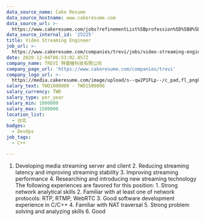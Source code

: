 ```yaml
---
data_source_name: Cake Resume
data_source_hostname: www.cakeresume.com
data_source_url: >-
  https://www.cakeresume.com/jobs?refinementList%5Bprofession%5D%5B0%5D=tech_devops&refi[…]5D=per_year&range%5Bsalary_range%5D%5Bmin%5D=1000000&page=2
data_source_internal_id: '25225'
title: Video Streaming Engineer
job_url: >-
  https://www.cakeresume.com/companies/trevi/jobs/video-streaming-engineer-f2f880
date: 2020-12-04T06:53:02.857Z
company_name: TREVI 特雷維科技有限公司
company_page_url: 'https://www.cakeresume.com/companies/trevi'
company_logo_url: >-
  https://media.cakeresume.com/image/upload/s--qw2P1FLp--/c_pad,fl_png8,h_200,w_200/v1550037353/oj7cdkyebdw8eu6lavrs.png
salary_text: TWD1000000 - TWD1500000
salary_currency: TWD
salary_type: per_year
salary_min: 1000000
salary_max: 1500000
location_list:
  - 台北
badges:
  - DevOps
job_tags:
  - C++

---
```


1. Developing media streaming server and client 2. Reducing streaming latency and improving streaming stability 3. Improving streaming performance 4. Researching and introducing new streaming technology The following experiences are favored for this position: 1. Strong network analytical skills 2. Familiar with at least one of network protocols: RTP, RTMP, WebRTC 3. Good software development experience in C/C++ 4. Familiar with NAT traversal 5. Strong problem solving and analyzing skills 6. Good